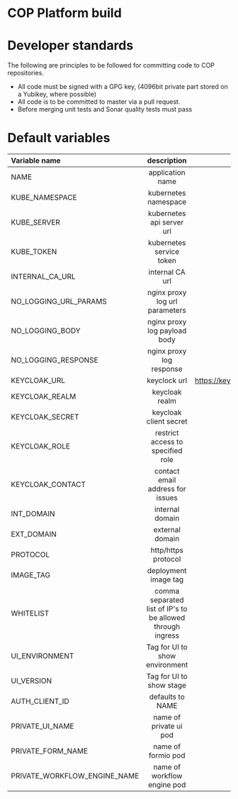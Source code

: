 # COP Platform build


# Developer standards
The following are principles to be followed for committing code to COP repositories.
* All code must be signed with a GPG key, (4096bit private part stored on a Yubikey, where possible)
* All code is to be committed to master via a pull request.
* Before merging unit tests and Sonar quality tests must pass


# Default variables


| Variable name | description | example |
|:---|:---:|---:|
| NAME | application name | app1 |
| KUBE_NAMESPACE | kubernetes namespace | develop |
| KUBE_SERVER | kubernetes api server url ||
| KUBE_TOKEN | kubernetes service token | XXXX |
| INTERNAL_CA_URL | internal CA url | ca.develop.svc.cluster.local |
| NO_LOGGING_URL_PARAMS | nginx proxy log url parameters | false |
| NO_LOGGING_BODY | nginx proxy log payload body | false |
| NO_LOGGING_RESPONSE | nginx proxy log response | false |
| KEYCLOAK_URL | keyclock url | https://keycloak.develop.svc.cluster.local/auth |
| KEYCLOAK_REALM | keycloak realm | develop |
| KEYCLOAK_SECRET | keycloak client secret | XXXX |
| KEYCLOAK_ROLE | restrict access to specified role | roleA |
| KEYCLOAK_CONTACT | contact email address for issues | xyz@example.com |
| INT_DOMAIN | internal domain | namespace.scv.cluster.local |
| EXT_DOMAIN | external domain | example.com |
| PROTOCOL | http/https protocol | https:// |
| IMAGE_TAG | deployment image tag | build_1 |
| WHITELIST | comma separated list of IP's to be allowed through ingress | x.x.x.x |
| UI_ENVIRONMENT| Tag for UI to show environment | DEVELOPMENT |
| UI_VERSION | Tag for UI to show stage | ALPHA |
| AUTH_CLIENT_ID | defaults to NAME ||
| PRIVATE_UI_NAME| name of private ui pod | private-ui |
| PRIVATE_FORM_NAME | name of formio pod | private-formio |
| PRIVATE_WORKFLOW_ENGINE_NAME | name of workflow engine pod | private-workflow-engine |

